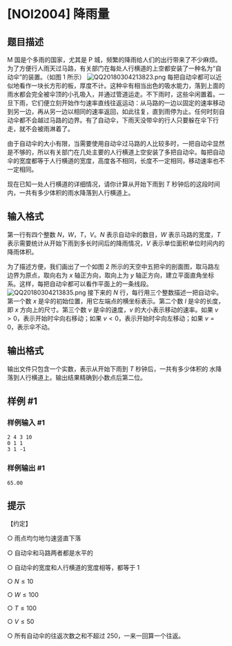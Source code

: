 # [NOI2004] 降雨量

## 题目描述

M 国是个多雨的国家，尤其是 P 城，频繁的降雨给人们的出行带来了不少麻烦。为了方便行人雨天过马路，有关部门在每处人行横道的上空都安装了一种名为“自动伞”的装置。（如图 $1$ 所示）
![QQ20180304213823.png](https://www.z4a.net/images/2018/03/04/QQ20180304213823.png)
每把自动伞都可以近似地看作一块长方形的板，厚度不计。这种伞有相当出色的吸水能力，落到上面的雨水都会完全被伞顶的小孔吸入，并通过管道运走。不下雨时，这些伞闲置着。一旦下雨，它们便立刻开始作匀速率直线往返运动：从马路的一边以固定的速率移动到另一边，再从另一边以相同的速率返回，如此往复，直到雨停为止。任何时刻自动伞都不会越过马路的边界。有了自动伞，下雨天没带伞的行人只要躲在伞下行走，就不会被雨淋着了。

由于自动伞的大小有限，当需要使用自动伞过马路的人比较多时，一把自动伞显然是不够的，所以有关部门在几处主要的人行横道上空安装了多把自动伞。每把自动伞的宽度都等于人行横道的宽度，高度各不相同，长度不一定相同，移动速率也不一定相同。

现在已知一处人行横道的详细情况，请你计算从开始下雨到 $T$ 秒钟后的这段时间内，一共有多少体积的雨水降落到人行横道上。

## 输入格式

第一行有四个整数 $N$，$W$，$T$，$V$。$N$ 表示自动伞的数目，$W$ 表示马路的宽度，$T$ 表示需要统计从开始下雨到多长时间后的降雨情况，$V$ 表示单位面积单位时间内的降雨体积。

为了描述方便，我们画出了一个如图 $2$ 所示的天空中五把伞的剖面图，取马路左边界为原点，取向右为 $x$ 轴正方向，取向上为 $y$ 轴正方向，建立平面直角坐标系。这样，每把自动伞都可以看作平面上的一条线段。
![QQ20180304213835.png](https://www.z4a.net/images/2018/03/04/QQ20180304213835.png)
接下来的 $N$ 行，每行用三个整数描述一把自动伞。第一个数 $x$ 是伞的初始位置，用它左端点的横坐标表示。第二个数 $l$ 是伞的长度，即 $x$ 方向上的尺寸。第三个数 $v$ 是伞的速度，$v$ 的大小表示移动的速率。如果 $v > 0$，表示开始时伞向右移动；如果 $v < 0$，表示开始时伞向左移动；如果 $v = 0$，表示伞不动。

## 输出格式

输出文件只包含一个实数，表示从开始下雨到 $T$ 秒钟后，一共有多少体积的
水降落到人行横道上。输出结果精确到小数点后第二位。

## 样例 #1

### 样例输入 #1
```
2 4 3 10
0 1 1
3 1 -1
```

### 样例输出 #1

```
65.00
```

## 提示

【约定】

○ 雨点均匀地匀速竖直下落

○ 自动伞和马路两者都是水平的

○ 自动伞的宽度和人行横道的宽度相等，都等于 $1$

○ $N \leq 10$

○ $W \leq 100$

○ $T \leq 100$

○ $V \leq 50$

○ 所有自动伞的往返次数之和不超过 $250$，一来一回算一个往返。

